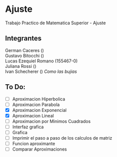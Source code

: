 # Ajuste
Trabajo Practico de Matematica Superior - Ajuste

## Integrantes
 German Caceres ()<br />
 Gustavo Bitocchi ()<br />
 Lucas Ezequiel Romano (155467-0)<br />
 Juliana Rossi ()<br />
 Ivan Schecherer () *Como las bujias*<br />

## To Do:
- [ ] Aproximacion Hiperbolica
- [ ] Aproximacion Parabola
- [X] Aproximacion Exponencial
- [X] Aproximacion Lineal
- [ ] Aproximacion por Minimos Cuadrados
- [ ] Interfaz grafica
- [ ] Grafica
- [ ] Imprimir el paso a paso de los calculos de matriz
- [ ] Funcion aproximante
- [ ] Comparar Aproximaciones
